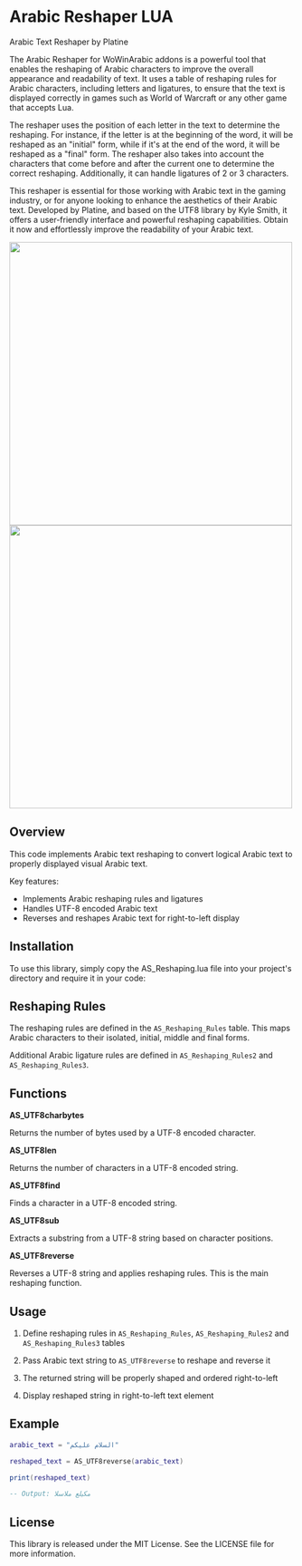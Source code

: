 # Arabic Reshaper LUA
Arabic Text Reshaper by Platine

The Arabic Reshaper for WoWinArabic addons is a powerful tool that enables the reshaping of Arabic characters to improve the overall appearance and readability of text. It uses a table of reshaping rules for Arabic characters, including letters and ligatures, to ensure that the text is displayed correctly in games such as World of Warcraft or any other game that accepts Lua.

The reshaper uses the position of each letter in the text to determine the reshaping. For instance, if the letter is at the beginning of the word, it will be reshaped as an "initial" form, while if it's at the end of the word, it will be reshaped as a "final" form. The reshaper also takes into account the characters that come before and after the current one to determine the correct reshaping. Additionally, it can handle ligatures of 2 or 3 characters.

This reshaper is essential for those working with Arabic text in the gaming industry, or for anyone looking to enhance the aesthetics of their Arabic text. Developed by Platine, and based on the UTF8 library by Kyle Smith, it offers a user-friendly interface and powerful reshaping capabilities. Obtain it now and effortlessly improve the readability of your Arabic text.

<img src="https://user-images.githubusercontent.com/8531014/214683759-bc6a185b-691e-4e72-98f1-fd276412169f.png" width="500">
<img src="https://user-images.githubusercontent.com/8531014/214683771-ff7fc9d9-616a-47c3-ae57-5570c957873f.png" width="500">

## Overview

This code implements Arabic text reshaping to convert logical Arabic text to properly displayed visual Arabic text. 

Key features:

- Implements Arabic reshaping rules and ligatures
- Handles UTF-8 encoded Arabic text
- Reverses and reshapes Arabic text for right-to-left display

## Installation
To use this library, simply copy the AS_Reshaping.lua file into your project's directory and require it in your code:

## Reshaping Rules

The reshaping rules are defined in the `AS_Reshaping_Rules` table. This maps Arabic characters to their isolated, initial, middle and final forms.

Additional Arabic ligature rules are defined in `AS_Reshaping_Rules2` and `AS_Reshaping_Rules3`.

## Functions

**AS_UTF8charbytes**

Returns the number of bytes used by a UTF-8 encoded character.

**AS_UTF8len** 

Returns the number of characters in a UTF-8 encoded string.

**AS_UTF8find**

Finds a character in a UTF-8 encoded string.

**AS_UTF8sub**

Extracts a substring from a UTF-8 string based on character positions.

**AS_UTF8reverse**

Reverses a UTF-8 string and applies reshaping rules. This is the main reshaping function.

## Usage

1. Define reshaping rules in `AS_Reshaping_Rules`, `AS_Reshaping_Rules2` and `AS_Reshaping_Rules3` tables

2. Pass Arabic text string to `AS_UTF8reverse` to reshape and reverse it

3. The returned string will be properly shaped and ordered right-to-left

4. Display reshaped string in right-to-left text element

## Example

```lua
arabic_text = "السلام عليكم"

reshaped_text = AS_UTF8reverse(arabic_text) 

print(reshaped_text)

-- Output: مكيلع ملاسلا
```
## License
This library is released under the MIT License. See the LICENSE file for more information.
